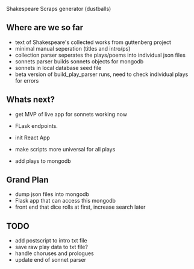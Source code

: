 Shakespeare Scraps generator
(dustballs)



## Where are we so far
- text of Shakespeare's collected works from guttenberg project
- minimal manual seperation (titles and intro/ps)
- collection parser seperates the plays/poems into individual json files
- sonnets parser builds sonnets objects for mongodb
- sonnets in local database seed file
- beta version of build_play_parser runs, need to check  individual plays for errors


## Whats next?
- get MVP of live app for sonnets working now
- FLask endpoints.
- init React App

- make scripts more universal for all plays 
- add plays to mongodb


## Grand Plan
- dump json files into mongodb
- Flask app that can access this mongodb
- front end that dice rolls at first, increase search later



## TODO
- add postscript to intro txt file
- save raw play data to txt file?
- handle choruses and prologues
- update end of sonnet parser